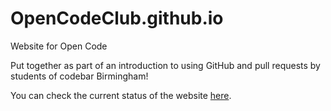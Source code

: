 # OpenCodeClub.github.io
Website for Open Code

Put together as part of an introduction to using GitHub and pull requests by students of codebar Birmingham!

You can check the current status of the website [here](https://opencodeclub.github.io/).


